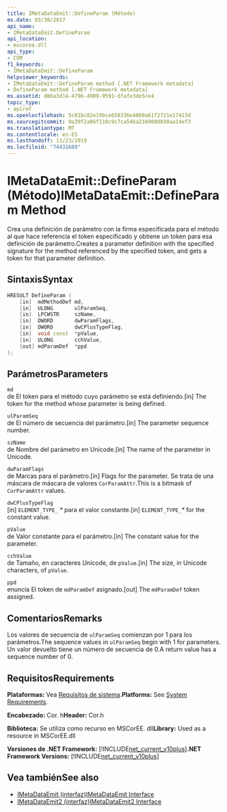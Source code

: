```yaml
---
title: IMetaDataEmit::DefineParam (Método)
ms.date: 03/30/2017
api_name:
- IMetaDataEmit.DefineParam
api_location:
- mscoree.dll
api_type:
- COM
f1_keywords:
- IMetaDataEmit::DefineParam
helpviewer_keywords:
- IMetaDataEmit::DefineParam method [.NET Framework metadata]
- DefineParam method [.NET Framework metadata]
ms.assetid: d86a3d14-4796-4909-9591-dfafe3de5ce4
topic_type:
- apiref
ms.openlocfilehash: 5c81bc82e19bce658336e4860a61f2721e17423d
ms.sourcegitcommit: 9a39f2a06f110c9c7ca54ba216900d038aa14ef3
ms.translationtype: MT
ms.contentlocale: es-ES
ms.lasthandoff: 11/23/2019
ms.locfileid: "74431689"
---
```

# <a name="imetadataemitdefineparam-method"></a><span data-ttu-id="a2364-102">IMetaDataEmit::DefineParam (Método)</span><span class="sxs-lookup"><span data-stu-id="a2364-102">IMetaDataEmit::DefineParam Method</span></span>
<span data-ttu-id="a2364-103">Crea una definición de parámetro con la firma especificada para el método al que hace referencia el token especificado y obtiene un token para esa definición de parámetro.</span><span class="sxs-lookup"><span data-stu-id="a2364-103">Creates a parameter definition with the specified signature for the method referenced by the specified token, and gets a token for that parameter definition.</span></span>  
  
## <a name="syntax"></a><span data-ttu-id="a2364-104">Sintaxis</span><span class="sxs-lookup"><span data-stu-id="a2364-104">Syntax</span></span>  
  
```cpp  
HRESULT DefineParam (  
    [in]  mdMethodDef md,   
    [in]  ULONG       ulParamSeq,   
    [in]  LPCWSTR     szName,   
    [in]  DWORD       dwParamFlags,   
    [in]  DWORD       dwCPlusTypeFlag,   
    [in]  void const  *pValue,  
    [in]  ULONG       cchValue,   
    [out] mdParamDef  *ppd   
);  
```  
  
## <a name="parameters"></a><span data-ttu-id="a2364-105">Parámetros</span><span class="sxs-lookup"><span data-stu-id="a2364-105">Parameters</span></span>  
 `md`  
 <span data-ttu-id="a2364-106">de El token para el método cuyo parámetro se está definiendo.</span><span class="sxs-lookup"><span data-stu-id="a2364-106">[in] The token for the method whose parameter is being defined.</span></span>  
  
 `ulParamSeq`  
 <span data-ttu-id="a2364-107">de El número de secuencia del parámetro.</span><span class="sxs-lookup"><span data-stu-id="a2364-107">[in] The parameter sequence number.</span></span>  
  
 `szName`  
 <span data-ttu-id="a2364-108">de Nombre del parámetro en Unicode.</span><span class="sxs-lookup"><span data-stu-id="a2364-108">[in] The name of the parameter in Unicode.</span></span>  
  
 `dwParamFlags`  
 <span data-ttu-id="a2364-109">de Marcas para el parámetro.</span><span class="sxs-lookup"><span data-stu-id="a2364-109">[in] Flags for the parameter.</span></span> <span data-ttu-id="a2364-110">Se trata de una máscara de máscara de valores `CorParamAttr`.</span><span class="sxs-lookup"><span data-stu-id="a2364-110">This is a bitmask of `CorParamAttr` values.</span></span>  
  
 `dwCPlusTypeFlag`  
 <span data-ttu-id="a2364-111">[in] `ELEMENT_TYPE_` *\** para el valor constante.</span><span class="sxs-lookup"><span data-stu-id="a2364-111">[in] `ELEMENT_TYPE_`*\** for the constant value.</span></span>  
  
 `pValue`  
 <span data-ttu-id="a2364-112">de Valor constante para el parámetro.</span><span class="sxs-lookup"><span data-stu-id="a2364-112">[in] The constant value for the parameter.</span></span>  
  
 `cchValue`  
 <span data-ttu-id="a2364-113">de Tamaño, en caracteres Unicode, de `pValue`.</span><span class="sxs-lookup"><span data-stu-id="a2364-113">[in] The size, in Unicode characters, of `pValue`.</span></span>  
  
 `ppd`  
 <span data-ttu-id="a2364-114">enuncia El token de `mdParamDef` asignado.</span><span class="sxs-lookup"><span data-stu-id="a2364-114">[out] The `mdParamDef` token assigned.</span></span>  
  
## <a name="remarks"></a><span data-ttu-id="a2364-115">Comentarios</span><span class="sxs-lookup"><span data-stu-id="a2364-115">Remarks</span></span>  
 <span data-ttu-id="a2364-116">Los valores de secuencia de `ulParamSeq` comienzan por 1 para los parámetros.</span><span class="sxs-lookup"><span data-stu-id="a2364-116">The sequence values in `ulParamSeq` begin with 1 for parameters.</span></span> <span data-ttu-id="a2364-117">Un valor devuelto tiene un número de secuencia de 0.</span><span class="sxs-lookup"><span data-stu-id="a2364-117">A return value has a sequence number of 0.</span></span>  
  
## <a name="requirements"></a><span data-ttu-id="a2364-118">Requisitos</span><span class="sxs-lookup"><span data-stu-id="a2364-118">Requirements</span></span>  
 <span data-ttu-id="a2364-119">**Plataformas:** Vea [Requisitos de sistema](../../../../docs/framework/get-started/system-requirements.md).</span><span class="sxs-lookup"><span data-stu-id="a2364-119">**Platforms:** See [System Requirements](../../../../docs/framework/get-started/system-requirements.md).</span></span>  
  
 <span data-ttu-id="a2364-120">**Encabezado:** Cor. h</span><span class="sxs-lookup"><span data-stu-id="a2364-120">**Header:** Cor.h</span></span>  
  
 <span data-ttu-id="a2364-121">**Biblioteca:** Se utiliza como recurso en MSCorEE. dll</span><span class="sxs-lookup"><span data-stu-id="a2364-121">**Library:** Used as a resource in MSCorEE.dll</span></span>  
  
 <span data-ttu-id="a2364-122">**Versiones de .NET Framework:** [!INCLUDE[net_current_v10plus](../../../../includes/net-current-v10plus-md.md)]</span><span class="sxs-lookup"><span data-stu-id="a2364-122">**.NET Framework Versions:** [!INCLUDE[net_current_v10plus](../../../../includes/net-current-v10plus-md.md)]</span></span>  
  
## <a name="see-also"></a><span data-ttu-id="a2364-123">Vea también</span><span class="sxs-lookup"><span data-stu-id="a2364-123">See also</span></span>

- [<span data-ttu-id="a2364-124">IMetaDataEmit (interfaz)</span><span class="sxs-lookup"><span data-stu-id="a2364-124">IMetaDataEmit Interface</span></span>](../../../../docs/framework/unmanaged-api/metadata/imetadataemit-interface.md)
- [<span data-ttu-id="a2364-125">IMetaDataEmit2 (interfaz)</span><span class="sxs-lookup"><span data-stu-id="a2364-125">IMetaDataEmit2 Interface</span></span>](../../../../docs/framework/unmanaged-api/metadata/imetadataemit2-interface.md)
